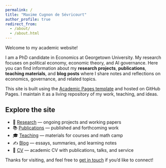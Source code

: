 ```yaml
---
permalink: /
title: "Maxime Cugnon de Sévricourt"
author_profile: true
redirect_from: 
  - /about/
  - /about.html
---
```


Welcome to my academic website!  

I am a PhD candidate in Economics at Georgetown University. My research focuses on political economy, economic theory, and AI governance. Here you can find information about my **research projects**, **publications**, **teaching materials**, and **blog posts** where I share notes and reflections on economics, governance, and related topics.  

This site is built using the [Academic Pages template](https://github.com/academicpages/academicpages.github.io) and hosted on GitHub Pages. I maintain it as a living repository of my work, teaching, and ideas.  

## Explore the site
- 📄 [Research](research) — ongoing projects and working papers  
- 📚 [Publications](publications) — published and forthcoming work  
- 🎓 [Teaching](teaching) — materials for courses and math camp  
- ✍️ [Blog](posts) — essays, summaries, and learning notes  
- 📌 [CV](cv) — academic CV with publications, talks, and service  

Thanks for visiting, and feel free to [get in touch](contact) if you’d like to connect!
